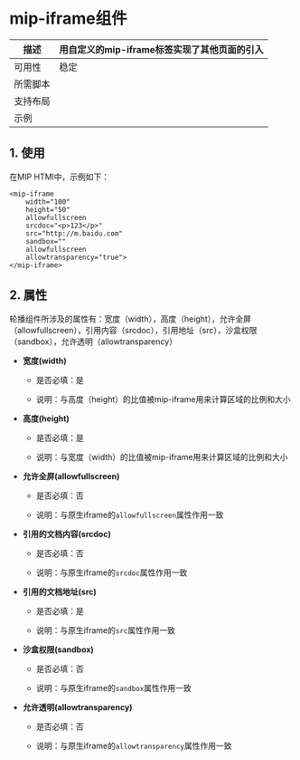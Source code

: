 # mip-iframe组件

描述|用自定义的mip-iframe标签实现了其他页面的引入
----|----
可用性|稳定
所需脚本|
支持布局| 
示例|

## 1. 使用

在MIP HTMl中，示例如下：

```
<mip-iframe 
    width="100" 
    height="50" 
    allowfullscreen 
    srcdoc="<p>123</p>" 
    src="http://m.baidu.com" 
    sandbox="" 
    allowfullscreen 
    allowtransparency="true">
</mip-iframe>
```
## 2. 属性

轮播组件所涉及的属性有：宽度（width），高度（height），允许全屏（allowfullscreen），引用内容（srcdoc），引用地址（src），沙盒权限（sandbox），允许透明（allowtransparency）

- **宽度(width)**

    - 是否必填：是

    - 说明：与高度（height）的比值被mip-iframe用来计算区域的比例和大小

- **高度(height)**

    - 是否必填：是

    - 说明：与宽度（width）的比值被mip-iframe用来计算区域的比例和大小

- **允许全屏(allowfullscreen)**

    - 是否必填：否

    - 说明：与原生iframe的`allowfullscreen`属性作用一致

- **引用的文档内容(srcdoc)**

    - 是否必填：否

    - 说明：与原生iframe的`srcdoc`属性作用一致

- **引用的文档地址(src)**

    - 是否必填：是

    - 说明：与原生iframe的`src`属性作用一致

- **沙盒权限(sandbox)**

    - 是否必填：否

    - 说明：与原生iframe的`sandbox`属性作用一致

- **允许透明(allowtransparency)**

    - 是否必填：否

    - 说明：与原生iframe的`allowtransparency`属性作用一致


